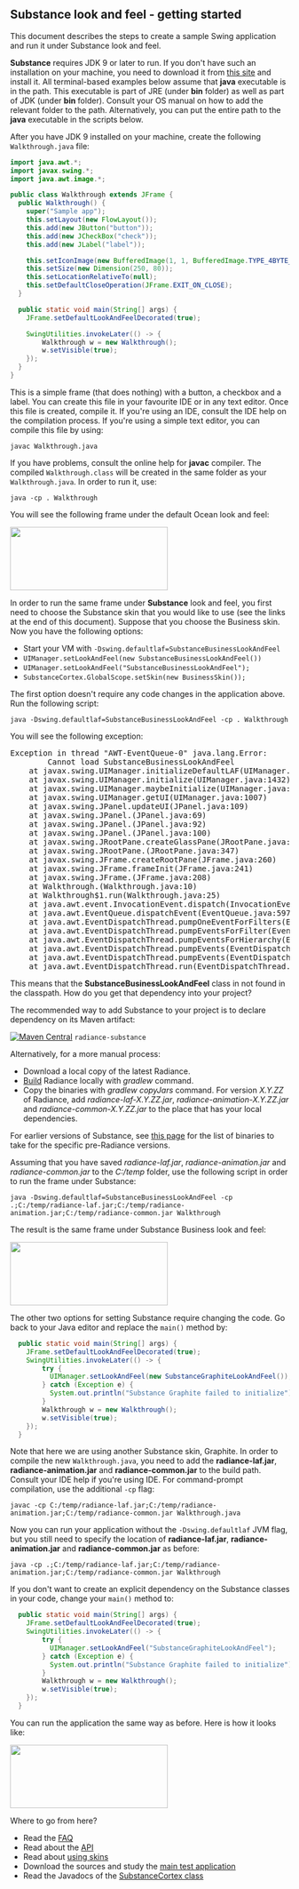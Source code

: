 ## Substance look and feel - getting started

This document describes the steps to create a sample Swing application and run it under Substance look and feel.

**Substance** requires JDK 9 or later to run. If you don't have such an installation on your machine, you need to download it from [this site](http://www.oracle.com/technetwork/java/javase/downloads/index.html) and install it. All terminal-based examples below assume that **java** executable is in the path. This executable is part of JRE (under **bin** folder) as well as part of JDK (under **bin** folder). Consult your OS manual on how to add the relevant folder to the path. Alternatively, you can put the entire path to the **java** executable in the scripts below.

After you have JDK 9 installed on your machine, create the following `Walkthrough.java` file:

```java
import java.awt.*;
import javax.swing.*;
import java.awt.image.*;

public class Walkthrough extends JFrame {
  public Walkthrough() {
    super("Sample app");
    this.setLayout(new FlowLayout());
    this.add(new JButton("button"));
    this.add(new JCheckBox("check"));
    this.add(new JLabel("label"));

    this.setIconImage(new BufferedImage(1, 1, BufferedImage.TYPE_4BYTE_ABGR));
    this.setSize(new Dimension(250, 80));
    this.setLocationRelativeTo(null);
    this.setDefaultCloseOperation(JFrame.EXIT_ON_CLOSE);
  }

  public static void main(String[] args) {
    JFrame.setDefaultLookAndFeelDecorated(true);

    SwingUtilities.invokeLater(() -> {
        Walkthrough w = new Walkthrough();
        w.setVisible(true);
    });
  }
}
```

This is a simple frame (that does nothing) with a button, a checkbox and a label. You can create this file in your favourite IDE or in any text editor. Once this file is created, compile it. If you're using an IDE, consult the IDE help on the compilation process. If you're using a simple text editor, you can compile this file by using:

`javac Walkthrough.java`

If you have problems, consult the online help for **javac** compiler. The compiled `Walkthrough.class` will be created in the same folder as your `Walkthrough.java`. In order to run it, use:

`java -cp . Walkthrough`

You will see the following frame under the default Ocean look and feel:

<img src="https://raw.githubusercontent.com/kirill-grouchnikov/radiance/sunshine/docs/images/substance/walkthrough/default-ocean.png" width="284" height="114">

In order to run the same frame under **Substance** look and feel, you first need to choose the Substance skin that you would like to use (see the links at the end of this document). Suppose that you choose the Business skin. Now you have the following options:

* Start your VM with `-Dswing.defaultlaf=SubstanceBusinessLookAndFeel`
* `UIManager.setLookAndFeel(new SubstanceBusinessLookAndFeel())`
* `UIManager.setLookAndFeel("SubstanceBusinessLookAndFeel");`
* `SubstanceCortex.GlobalScope.setSkin(new BusinessSkin());`

The first option doesn't require any code changes in the application above. Run the following script:

`java -Dswing.defaultlaf=SubstanceBusinessLookAndFeel -cp . Walkthrough`

You will see the following exception:

<pre>
Exception in thread "AWT-EventQueue-0" java.lang.Error:
        Cannot load SubstanceBusinessLookAndFeel
    at javax.swing.UIManager.initializeDefaultLAF(UIManager.java:1345)
    at javax.swing.UIManager.initialize(UIManager.java:1432)
    at javax.swing.UIManager.maybeInitialize(UIManager.java:1420)
    at javax.swing.UIManager.getUI(UIManager.java:1007)
    at javax.swing.JPanel.updateUI(JPanel.java:109)
    at javax.swing.JPanel.(JPanel.java:69)
    at javax.swing.JPanel.(JPanel.java:92)
    at javax.swing.JPanel.(JPanel.java:100)
    at javax.swing.JRootPane.createGlassPane(JRootPane.java:527)
    at javax.swing.JRootPane.(JRootPane.java:347)
    at javax.swing.JFrame.createRootPane(JFrame.java:260)
    at javax.swing.JFrame.frameInit(JFrame.java:241)
    at javax.swing.JFrame.(JFrame.java:208)
    at Walkthrough.(Walkthrough.java:10)
    at Walkthrough$1.run(Walkthrough.java:25)
    at java.awt.event.InvocationEvent.dispatch(InvocationEvent.java:209)
    at java.awt.EventQueue.dispatchEvent(EventQueue.java:597)
    at java.awt.EventDispatchThread.pumpOneEventForFilters(EventDispatchThread.java:284)
    at java.awt.EventDispatchThread.pumpEventsForFilter(EventDispatchThread.java:184)
    at java.awt.EventDispatchThread.pumpEventsForHierarchy(EventDispatchThread.java:174)
    at java.awt.EventDispatchThread.pumpEvents(EventDispatchThread.java:169)
    at java.awt.EventDispatchThread.pumpEvents(EventDispatchThread.java:161)
    at java.awt.EventDispatchThread.run(EventDispatchThread.java:122)
</pre>

This means that the **SubstanceBusinessLookAndFeel** class in not found in the classpath. How do you get that dependency into your project?

The recommended way to add Substance to your project is to declare dependency on its Maven artifact:

[![Maven Central](https://maven-badges.herokuapp.com/maven-central/org.pushing-pixels/radiance-substance/badge.svg)](https://maven-badges.herokuapp.com/maven-central/org.pushing-pixels/radiance-substance) `radiance-substance`

Alternatively, for a more manual process:
* Download a local copy of the latest Radiance.
* [Build](../building.md) Radiance locally with *gradlew* command.
* Copy the binaries with *gradlew copyJars* command. For version *X.Y.ZZ* of Radiance, add *radiance-laf-X.Y.ZZ.jar*, *radiance-animation-X.Y.ZZ.jar* and *radiance-common-X.Y.ZZ.jar* to the place that has your local dependencies.

For earlier versions of Substance, see [this page](../archive/older-releases.md) for the list of binaries to take for the specific pre-Radiance versions.

Assuming that you have saved *radiance-laf.jar*, *radiance-animation.jar* and *radiance-common.jar* to the *C:/temp* folder, use the following script in order to run the frame under Substance:

`java -Dswing.defaultlaf=SubstanceBusinessLookAndFeel -cp .;C:/temp/radiance-laf.jar;C:/temp/radiance-animation.jar;C:/temp/radiance-common.jar Walkthrough`

The result is the same frame under Substance Business look and feel:

<img src="https://raw.githubusercontent.com/kirill-grouchnikov/radiance/sunshine/docs/images/substance/walkthrough/business-substance.png" width="284" height="114">

The other two options for setting Substance require changing the code. Go back to your Java editor and replace the `main()` method by:

```java
  public static void main(String[] args) {
    JFrame.setDefaultLookAndFeelDecorated(true);
    SwingUtilities.invokeLater(() -> {
        try {
          UIManager.setLookAndFeel(new SubstanceGraphiteLookAndFeel());
        } catch (Exception e) {
          System.out.println("Substance Graphite failed to initialize");
        }
        Walkthrough w = new Walkthrough();
        w.setVisible(true);
    });
  }
```
Note that here we are using another Substance skin, Graphite. In order to compile the new `Walkthrough.java`, you need to add the **radiance-laf.jar**, **radiance-animation.jar** and **radiance-common.jar** to the build path. Consult your IDE help if you're using IDE. For command-prompt compilation, use the additional `-cp` flag:

`javac -cp C:/temp/radiance-laf.jar;C:/temp/radiance-animation.jar;C:/temp/radiance-common.jar Walkthrough.java`

Now you can run your application without the `-Dswing.defaultlaf` JVM flag, but you still need to specify the location of **radiance-laf.jar**, **radiance-animation.jar** and **radiance-common.jar** as before:

`java -cp .;C:/temp/radiance-laf.jar;C:/temp/radiance-animation.jar;C:/temp/radiance-common.jar Walkthrough`

If you don't want to create an explicit dependency on the Substance classes in your code, change your `main()` method to:

```java
  public static void main(String[] args) {
    JFrame.setDefaultLookAndFeelDecorated(true);
    SwingUtilities.invokeLater(() -> {
        try {
          UIManager.setLookAndFeel("SubstanceGraphiteLookAndFeel");
        } catch (Exception e) {
          System.out.println("Substance Graphite failed to initialize");
        }
        Walkthrough w = new Walkthrough();
        w.setVisible(true);
    });
  }
```  
You can run the application the same way as before. Here is how it looks like:

<img src="https://raw.githubusercontent.com/kirill-grouchnikov/radiance/sunshine/docs/images/substance/walkthrough/graphite-substance.png" width="284" height="114">

Where to go from here?

* Read the [FAQ](faq.md)
* Read about the [API](api.md)
* Read about [using skins](skins/overview.md)
* Download the sources and study the [main test application](https://github.com/kirill-grouchnikov/radiance/blob/sunshine/demos/substance-demo/src/main/java/org/pushingpixels/demo/substance/main/Check.java)
* Read the Javadocs of the [SubstanceCortex class](https://github.com/kirill-grouchnikov/radiance/blob/sunshine/substance/src/main/java/org/pushingpixels/substance/api/SubstanceCortex.java)
